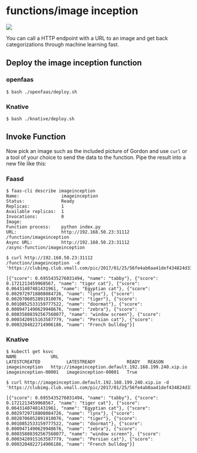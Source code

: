# functions/image inception

![](https://upload.wikimedia.org/wikipedia/commons/6/61/Humpback_Whale_underwater_shot.jpg) 

 You can call a HTTP endpoint with a URL to an image and get back categorizations through machine learning fast.

## Deploy the image inception function

### openfaas
```
$ bash ./openfaas/deploy.sh
```

### Knative
```
$ bash ./knative/deploy.sh
```

## Invoke Function

Now pick an image such as the included picture of Gordon and use `curl` or a tool of your choice to send the data to the function. Pipe the result into a new file like this:

### Faasd

```
$ faas-cli describe imageinception
Name:                imageinception
Status:              Ready
Replicas:            1
Available replicas:  1
Invocations:         0
Image:
Function process:    python index.py
URL:                 http://192.168.50.23:31112
/function/imageinception
Async URL:           http://192.168.50.23:31112
/async-function/imageinception

$ curl http://192.168.50.23:31112
/function/imageinception  -d 'https://clubimg.club.vmall.com/pic/2017/01/25/56fe4ab0aa41def434824d3302b44a26_IMG_20170125_153114.jpg'

[{"score": 0.6955435276031494, "name": "tabby"}, {"score": 0.1721213459968567, "name": "tiger cat"}, {"score": 0.06431407481431961, "name": "Egyptian cat"}, {"score": 0.0029729718808084726, "name": "lynx"}, {"score": 0.0020706052891910076, "name": "tiger"}, {"score": 0.0010852533159777522, "name": "doormat"}, {"score": 0.0009471490629948676, "name": "zebra"}, {"score": 0.00035808392567560077, "name": "window screen"}, {"score": 0.0003420915163587779, "name": "Persian cat"}, {"score": 0.0003204822714906186, "name": "French bulldog"}]
```

### Knative
```
$ kubectl get ksvc
NAME             URL                                                    LATESTCREATED          LATESTREADY            READY   REASON
imageinception   http://imageinception.default.192.168.199.240.xip.io   imageinception-00001   imageinception-00001   True

$ curl http://imageinception.default.192.168.199.240.xip.io -d 'https://clubimg.club.vmall.com/pic/2017/01/25/56fe4ab0aa41def434824d3302b44a26_IMG_20170125_153114.jpg'

[{"score": 0.6955435276031494, "name": "tabby"}, {"score": 0.1721213459968567, "name": "tiger cat"}, {"score": 0.06431407481431961, "name": "Egyptian cat"}, {"score": 0.0029729718808084726, "name": "lynx"}, {"score": 0.0020706052891910076, "name": "tiger"}, {"score": 0.0010852533159777522, "name": "doormat"}, {"score": 0.0009471490629948676, "name": "zebra"}, {"score": 0.00035808392567560077, "name": "window screen"}, {"score": 0.0003420915163587779, "name": "Persian cat"}, {"score": 0.0003204822714906186, "name": "French bulldog"}]

```
